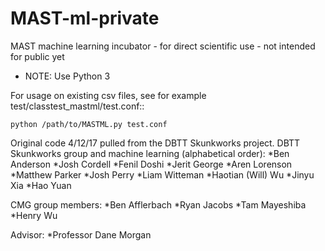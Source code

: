 # MAST-ml-private
MAST machine learning incubator - for direct scientific use - not intended for public yet

* NOTE: Use Python 3

For usage on existing csv files, see for example test/classtest_mastml/test.conf::
    
    python /path/to/MASTML.py test.conf

Original code 4/12/17 pulled from the DBTT Skunkworks project.
DBTT Skunkworks group and machine learning (alphabetical order):
*Ben Anderson
*Josh Cordell
*Fenil Doshi
*Jerit George
*Aren Lorenson
*Matthew Parker
*Josh Perry
*Liam Witteman
*Haotian (Will) Wu
*Jinyu Xia
*Hao Yuan

CMG group members:
*Ben Afflerbach
*Ryan Jacobs
*Tam Mayeshiba
*Henry Wu

Advisor:
*Professor Dane Morgan

